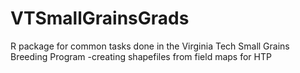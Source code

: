 # VTSmallGrainsGrads
R package for common tasks done in the Virginia Tech Small Grains Breeding Program 
-creating shapefiles from field maps for HTP 
